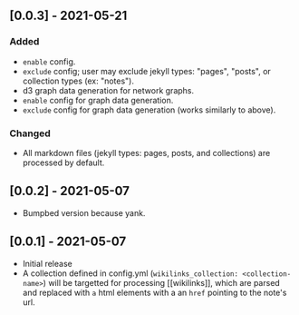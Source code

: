## [0.0.3] - 2021-05-21

### Added
- `enable` config.
- `exclude` config; user may exclude jekyll types: "pages", "posts", or collection types (ex: "notes").
- d3 graph data generation for network graphs.
- `enable` config for graph data generation.
- `exclude` config for graph data generation (works similarly to above).

### Changed
- All markdown files (jekyll types: pages, posts, and collections) are processed by default.

## [0.0.2] - 2021-05-07

- Bumpbed version because yank.

## [0.0.1] - 2021-05-07

- Initial release
- A collection defined in config.yml (`wikilinks_collection: <collection-name>`) will be targetted for processing \[\[wikilinks]], which are parsed and replaced with `a` html elements with a an `href` pointing to the note's url.
